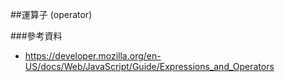 ##運算子 (operator)

###參考資料

* https://developer.mozilla.org/en-US/docs/Web/JavaScript/Guide/Expressions_and_Operators
